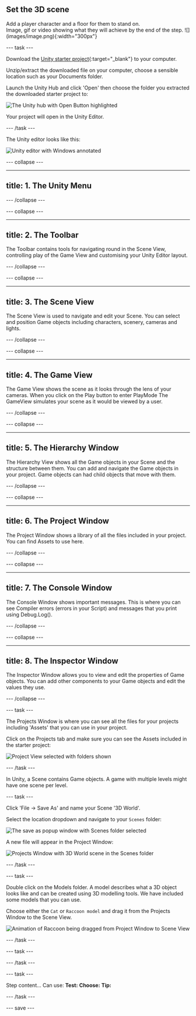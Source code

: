 ## Set the 3D scene

<div style="display: flex; flex-wrap: wrap">
<div style="flex-basis: 200px; flex-grow: 1; margin-right: 15px;">
Add a player character and a floor for them to stand on.
</div>
<div>
Image, gif or video showing what they will achieve by the end of the step. ![](images/image.png){:width="300px"}
</div>
</div>

--- task ---

Download the [Unity starter project](http://rpf.io/unity-starter){:target="_blank"} to your computer. 

Unzip/extract the downloaded file on your computer, choose a sensible location such as your Documents folder. 

Launch the Unity Hub and click 'Open' then choose the folder you extracted the downloaded starter project to: 

![The Unity hub with Open Button highlighted](images/unity-hub.png)

Your project will open in the Unity Editor.

--- /task ---

The Unity editor looks like this:

![Unity editor with Windows annotated](images/unity-editor.png)

--- collapse ---

---
title: 1. The Unity Menu
---



--- /collapse ---

--- collapse ---

---
title: 2. The Toolbar
---

The Toolbar contains tools for navigating round in the Scene View, controlling play of the Game View and customising your Unity Editor layout. 

--- /collapse ---

--- collapse ---

---
title: 3. The Scene View
---

The Scene View is used to navigate and edit your Scene. You can select and position Game objects including characters, scenery, cameras and lights.

--- /collapse ---

--- collapse ---

---
title: 4. The Game View
---

The Game View shows the scene as it looks through the lens of your cameras. When you click on the Play button to enter PlayMode The GameView simulates your scene as it would be viewed by a user.  

--- /collapse ---

--- collapse ---

---
title: 5. The Hierarchy Window
---

The Hierarchy View shows all the Game objects in your Scene and the structure between them. You can add and navigate the Game objects in your project. Game objects can had child objects that move with them.

--- /collapse ---

--- collapse ---

---
title: 6. The Project Window
---

The Project Window shows a library of all the files included in your project. You can find Assets to use here.

--- /collapse ---

--- collapse ---

---
title: 7. The Console Window
---

The Console Window shows important messages. This is where you can see Compiler errors (errors in your Script) and messages that you print using Debug.Log().

--- /collapse ---

--- collapse ---

---
title: 8. The Inspector Window
---

The Inspector Window allows you to view and edit the properties of Game objects. You can add other components to your Game objects and edit the values they use. 


--- /collapse ---

--- task ---

The Projects Window is where you can see all the files for your projects including 'Assets' that you can use in your project.

Click on the Projects tab and make sure you can see the Assets included in the starter project:

![Project View selected with folders shown](images/project-view-folders.png)

--- /task ---

In Unity, a Scene contains Game objects. A game with multiple levels might have one scene per level. 

--- task ---

Click 'File -> Save As' and name your Scene '3D World'. 

Select the location dropdown and navigate to your `Scenes` folder:

![The save as popup window with Scenes folder selected](images/save-scene.png)

A new file will appear in the Project Window:

![Projects Window with 3D World scene in the Scenes folder](images/3dworld-scene.png)

--- /task ---

--- task ---

Double click on the Models folder. A model describes what a 3D object looks like and can be created using 3D modelling tools. We have included some models that you can use. 

Choose either the `Cat` or `Raccoon model` and drag it from the Projects Window to the Scene View.

![Animation of Raccoon being dragged from Project Window to Scene View](images/drag-character.gif)

--- /task ---

--- task ---



--- /task ---

--- task ---

Step content... 
Can use:
**Test:**
**Choose:**
**Tip:**

--- /task ---

--- save ---